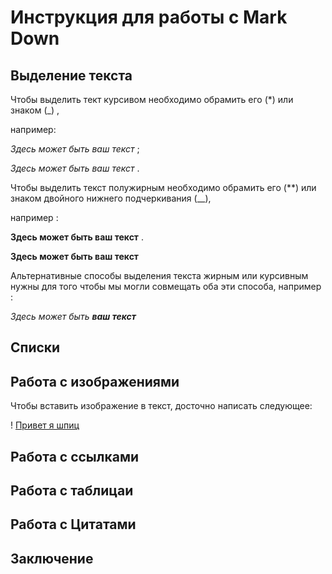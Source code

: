 # Инструкция для работы с Mark Down

## Выделение текста
Чтобы выделить тект курсивом необходимо обрамить его (*) или знаком (_) , 

например:

*Здесь может быть ваш текст* ;

_Здесь может быть ваш текст_ .

Чтобы выделить текст полужирным необходимо обрамить его (**) или знаком двойного нижнего подчеркивания (__), 

например :

**Здесь может быть ваш текст** .

__Здесь может быть ваш текст__

Альтернативные способы выделения текста жирным или курсивным нужны для того чтобы мы могли совмещать оба эти способа, например :

_Здесь может быть **ваш текст**_

## Списки

## Работа с изображениями

Чтобы вставить изображение в текст, досточно написать следующее:

! [Привет я шпиц](pom.jpeg)

## Работа с ссылками

## Работа с таблицаи

## Работа с Цитатами

## Заключение

